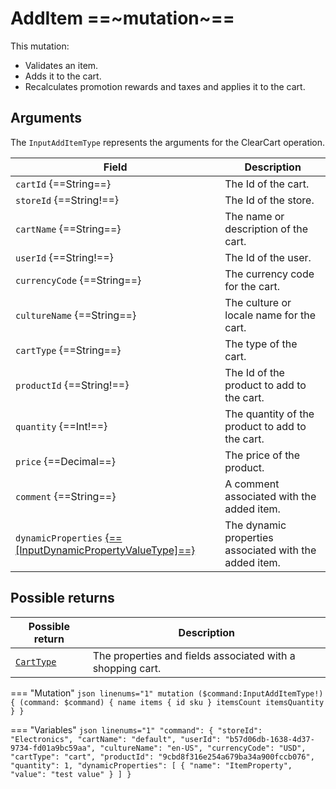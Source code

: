 # AddItem ==~mutation~==

This mutation:

* Validates an item.
* Adds it to the cart. 
* Recalculates promotion rewards and taxes and applies it to the cart.

## Arguments

The `InputAddItemType` represents the arguments for the ClearCart operation. 

| Field                         | Description                                                                                  |
|----------------------------------|----------------------------------------------------------------------------------------------|
| `cartId` {==String==}            | The Id of the cart.                                                                  |
| `storeId` {==String!==}          | The Id of the store.                                                                 |
| `cartName` {==String==}          | The name or description of the cart.                                                         |
| `userId` {==String!==}           | The Id of the user.                                                                  |
| `currencyCode` {==String==}      | The currency code for the cart.                                                              |
| `cultureName` {==String==}       | The culture or locale name for the cart.                                                     |
| `cartType` {==String==}          | The type of the cart.                                                            |
| `productId` {==String!==}       | The Id of the product to add to the cart.                                             |
| `quantity` {==Int!==}            | The quantity of the product to add to the cart.                                              |
| `price` {==Decimal==}            | The price of the product.                                                                    |
| `comment` {==String==}           | A comment associated with the added item.                                             |
| `dynamicProperties` [{==[InputDynamicPropertyValueType]==}](../../Profile/Objects/InputDynamicPropertyValueType.md) | The dynamic properties associated with the added item.               |

## Possible returns

| Possible return                                          	| Description                                                 	|
|---------------------------------------------------------	|------------------------------------------------------------	|
| [`CartType`](../objects/cart-type.md)                   	|  The properties and fields associated with a shopping cart.  	|


=== "Mutation"
    ```json linenums="1"
    mutation ($command:InputAddItemType!)
    {
        (command: $command)
        {
            name
            items
            {
                id
                sku
            }
            itemsCount
            itemsQuantity
        }
    }
    ```

=== "Variables"
    ```json linenums="1"
    "command": {
        "storeId": "Electronics",
        "cartName": "default",
        "userId": "b57d06db-1638-4d37-9734-fd01a9bc59aa",
        "cultureName": "en-US",
        "currencyCode": "USD",
        "cartType": "cart",
        "productId": "9cbd8f316e254a679ba34a900fccb076",
        "quantity": 1,
        "dynamicProperties": [
            {
                "name": "ItemProperty",
                "value": "test value"
            }
        ]
    }
    ```